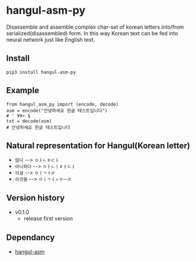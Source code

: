 # hangul-asm-py
Disassemble and assemble complex char-set of korean letters into/from serialized(disassembled) form. In this way Korean text can be fed into neural network just like English text.

## Install
```
pip3 install hangul-asm-py
```

## Example
```
from hangul_asm_py import (encode, decode)
asm = encode("안녕하세요 한글 테스트입니다")
# ' ¥¥« §
txt = decode(asm)
# 안녕하세요 한글 테스트입니다
```

## Natural representation for Hangul(Korean letter)
* `않다` --> `ㅇㅏㄴㅎㄷㅏ`
* `아니하다` --> `ㅇㅏㄴㅣㅎㅏㄷㅏ`
* `이걸` --> `ㅇㅣㄱㅓㄹ`
* `이것을` --> `ㅇㅣㄱㅓㅅㅇㅡㄹ`

## Version history
- v0.1.0
    - release first version

## Dependancy
- [hangul-asm](https://github.com/keicoon/hangul-asm)